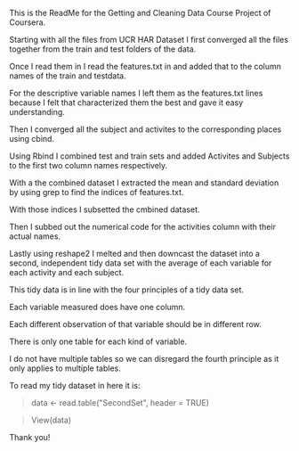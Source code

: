 This is the ReadMe for the Getting and Cleaning Data Course Project of Coursera. 

Starting with all the files from UCR HAR Dataset I first converged all the files together from the train and test folders of the data.

Once I read them in I read the features.txt in and added that to the column names of the train and testdata.

For the descriptive variable names I left them as the features.txt lines because I felt that characterized them the best and gave it easy understanding. 

Then I converged all the subject and activites to the corresponding places using cbind.

Using Rbind I combined test and train sets and added Activites and Subjects to the first two column names respectively.

With a the combined dataset I extracted the mean and standard deviation by using grep to find the indices of features.txt.

With those indices I subsetted the cmbined dataset.

Then I subbed out the numerical code for the activities column with their actual names. 

Lastly using reshape2 I melted and then downcast the dataset into a second, independent tidy data set with the average of each variable for each activity and each subject.

This tidy data is in line with the four principles of a tidy data set.

Each variable measured does have one column.

Each different observation of that variable should be in different row.

There is only one table for each kind of variable.

I do not have multiple tables so we can disregard the fourth principle as it only applies to multiple tables. 

To read my tidy dataset in here it is:

> data <- read.table("SecondSet", header = TRUE)

> View(data)

Thank you!

